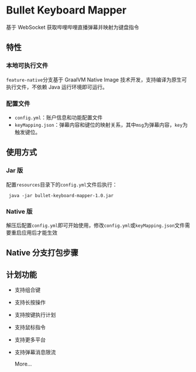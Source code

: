 # Bullet Keyboard Mapper
基于 WebSocket 获取哔哩哔哩直播弹幕并映射为键盘指令

## 特性

### 本地可执行文件
`feature-native`分支基于 GraalVM Native Image 技术开发，支持编译为原生可执行文件，不依赖 Java 运行环境即可运行。

### 配置文件
+ `config.yml`：账户信息和功能配置文件
+ `keyMapping.json`：弹幕内容和键位的映射关系，其中`msg`为弹幕内容，`key`为触发键位。

## 使用方式

### Jar 版
配置`resources`目录下的`config.yml`文件后执行：
``` shell
 java -jar bullet-keyboard-mapper-1.0.jar
```
### Native 版
解压后配置`config.yml`即可开始使用，修改`config.yml`或`keyMapping.json`文件需要重启应用后才能生效

## Native 分支打包步骤


## 计划功能
+ 支持组合键
+ 支持长按操作
+ 支持按键执行计划
+ 支持鼠标指令
+ 支持更多平台
+ 支持弹幕消息限流
  
  More...
